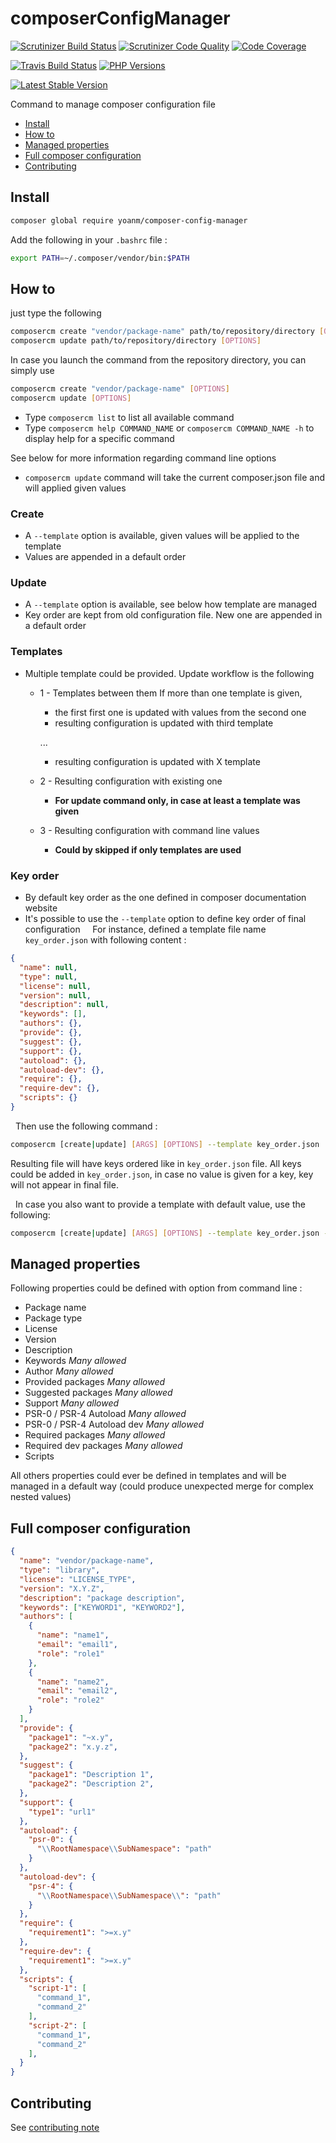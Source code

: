 # composerConfigManager
[![Scrutinizer Build Status](https://img.shields.io/scrutinizer/build/g/yoanm/composerConfigManager.svg?label=Scrutinizer)](https://scrutinizer-ci.com/g/yoanm/composerConfigManager/?branch=master) [![Scrutinizer Code Quality](https://img.shields.io/scrutinizer/g/yoanm/composerConfigManager.svg?label=Code%20quality)](https://scrutinizer-ci.com/g/yoanm/composerConfigManager/?branch=master) [![Code Coverage](https://img.shields.io/scrutinizer/coverage/g/yoanm/composerConfigManager.svg?label=Coverage)](https://scrutinizer-ci.com/g/yoanm/composerConfigManager/?branch=master)

[![Travis Build Status](https://img.shields.io/travis/yoanm/composerConfigManager/master.svg?label=travis)](https://travis-ci.org/yoanm/composerConfigManager) [![PHP Versions](https://img.shields.io/badge/php-5.5%20%2F%205.6%20%2F%207.0-8892BF.svg)](https://php.net/)

[![Latest Stable Version](https://img.shields.io/packagist/v/yoanm/composer-config-manager.svg)](https://packagist.org/packages/yoanm/composer-config-manager)

Command to manage composer configuration file

  * [Install](#install)
  * [How to](#how-to)
  * [Managed properties](#managed-properties)
  * [Full composer configuration](#full-composer-configuration)
  * [Contributing](#contributing)

<a name="install"></a>
## Install
```bash
composer global require yoanm/composer-config-manager
```
 Add the following in your `.bashrc` file : 
```bash
export PATH=~/.composer/vendor/bin:$PATH 
```

<a name="how-to"></a>
## How to

just type the following
```bash
composercm create "vendor/package-name" path/to/repository/directory [OPTIONS]
composercm update path/to/repository/directory [OPTIONS]
```

In case you launch the command from the repository directory, you can simply use 
```bash
composercm create "vendor/package-name" [OPTIONS]
composercm update [OPTIONS]
```

  * Type `composercm list` to list all available command
  * Type `composercm help COMMAND_NAME` or `composercm COMMAND_NAME -h` to display help for a specific command

See below for more information regarding command line options

 * `composercm update` command will take the current composer.json file and will applied given values
 
 ### Create
 * A `--template` option is available, given values will be applied to the template
 * Values are appended in a default order
   
### Update
 * A `--template` option is available, see below how template are managed
 * Key order are kept from old configuration file. New one are appended in a default order
 
### Templates

 * Multiple template could be provided. Update workflow is the following
   * 1 - Templates between them
     If more than one template is given, 
     * the first first one is updated with values from the second one
     * resulting configuration is updated with third template

     ...

     * resulting configuration is updated with X template
   * 2 - Resulting configuration with existing one 
     * **For update command only, in case at least a template was given**
   * 3 - Resulting configuration with command line values
     * **Could by skipped if only templates are used**

### Key order

 * By default key order as the one defined in composer documentation website
 * It's possible to use the `--template` option to define key order of final configuration
   
   For instance, defined a template file name `key_order.json` with following content : 
   
 ```json
 {
   "name": null,
   "type": null,
   "license": null,
   "version": null,
   "description": null,
   "keywords": [],
   "authors": {},
   "provide": {},
   "suggest": {},
   "support": {},
   "autoload": {},
   "autoload-dev": {},
   "require": {},
   "require-dev": {},
   "scripts": {}
 }
 ```

   Then use the following command : 

 ```bash
 composercm [create|update] [ARGS] [OPTIONS] --template key_order.json
 ```

   Resulting file will have keys ordered like in `key_order.json` file. All keys could be added in `key_order.json`, in case no value is given for a key, key will not appear in final file.
   
   In case you also want to provide a template with default value, use the following:
   
 ```bash
 composercm [create|update] [ARGS] [OPTIONS] --template key_order.json --template default_values.json [--template another.json]
 ```

<a name="managed-properties"></a>
## Managed properties

Following properties could be defined with option from command line : 

  * Package name
  * Package type
  * License
  * Version
  * Description
  * Keywords *Many allowed*
  * Author *Many allowed*  
  * Provided packages *Many allowed*
  * Suggested packages *Many allowed*
  * Support *Many allowed*
  * PSR-0 / PSR-4 Autoload *Many allowed*
  * PSR-0 / PSR-4 Autoload dev *Many allowed*
  * Required packages *Many allowed*
  * Required dev packages *Many allowed*
  * Scripts
  
All others properties could ever be defined in templates and will be managed in a default way (could produce unexpected merge for complex nested values)

<a name="full-composer-configuration"></a>
## Full composer configuration

```json
{
  "name": "vendor/package-name",
  "type": "library",
  "license": "LICENSE_TYPE",
  "version": "X.Y.Z",
  "description": "package description",
  "keywords": ["KEYWORD1", "KEYWORD2"],
  "authors": [
    {
      "name": "name1",
      "email": "email1",
      "role": "role1"
    },
    {
      "name": "name2",
      "email": "email2",
      "role": "role2"
    }
  ],
  "provide": {
    "package1": "~x.y",
    "package2": "x.y.z",
  },
  "suggest": {
    "package1": "Description 1",
    "package2": "Description 2",
  },
  "support": {
    "type1": "url1"
  },
  "autoload": {
    "psr-0": {
      "\\RootNamespace\\SubNamespace": "path"
    }
  },
  "autoload-dev": {
    "psr-4": {
      "\\RootNamespace\\SubNamespace\\": "path"
    }
  },
  "require": {
    "requirement1": ">=x.y"
  },
  "require-dev": {
    "requirement1": ">=x.y"
  },
  "scripts": {
    "script-1": [
      "command_1",
      "command_2"
    ],
    "script-2": [
      "command_1",
      "command_2"
    ],
  }
}

```

<a name="contributing"></a>
## Contributing
See [contributing note](./CONTRIBUTING.md)
